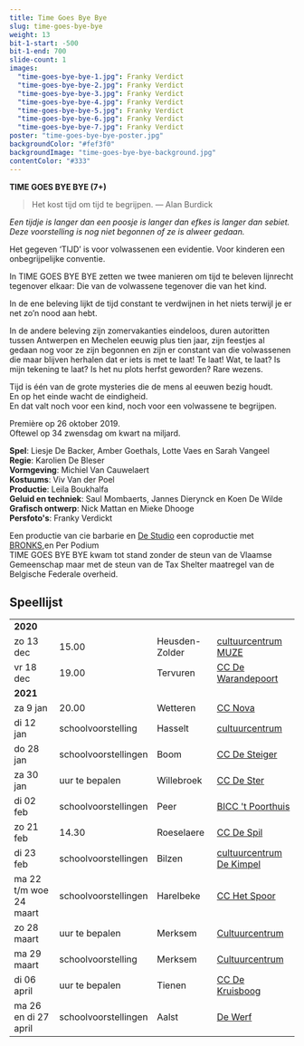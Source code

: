 ```yaml
---
title: Time Goes Bye Bye
slug: time-goes-bye-bye
weight: 13
bit-1-start: -500
bit-1-end: 700
slide-count: 1
images:
  "time-goes-bye-bye-1.jpg": Franky Verdict
  "time-goes-bye-bye-2.jpg": Franky Verdict
  "time-goes-bye-bye-3.jpg": Franky Verdict
  "time-goes-bye-bye-4.jpg": Franky Verdict
  "time-goes-bye-bye-5.jpg": Franky Verdict
  "time-goes-bye-bye-6.jpg": Franky Verdict
  "time-goes-bye-bye-7.jpg": Franky Verdict
poster: "time-goes-bye-bye-poster.jpg"
backgroundColor: "#fef3f0"
backgroundImage: "time-goes-bye-bye-background.jpg"
contentColor: "#333"
---
```

**TIME GOES BYE BYE (7+)**<br>

> Het kost tijd om tijd te begrijpen.
> — Alan Burdick

<em>Een tijdje is langer dan een poosje is langer dan efkes is langer dan sebiet.</em><br>
<em>Deze voorstelling is nog niet begonnen of ze is alweer gedaan.</em><br>

Het gegeven ‘TIJD’ is voor volwassenen een evidentie. Voor kinderen een onbegrijpelijke conventie.

In TIME GOES BYE BYE zetten we twee manieren om tijd te beleven lijnrecht tegenover elkaar: Die van de volwassene tegenover die van het kind.

In de ene beleving lijkt de tijd constant te verdwijnen in het niets terwijl je er net zo’n nood aan hebt.

In de andere beleving zijn zomervakanties eindeloos, duren autoritten tussen Antwerpen en Mechelen eeuwig plus tien jaar, zijn feestjes al gedaan nog voor ze zijn begonnen en zijn er constant van die volwassenen die maar blijven herhalen dat er iets is met te laat! Te laat! Wat, te laat? Is mijn tekening te laat? Is het nu plots herfst geworden? Rare wezens.

Tijd is één van de grote mysteries die de mens al eeuwen bezig houdt.<br>
En op het einde wacht de eindigheid.<br>
En dat valt noch voor een kind, noch voor een volwassene te begrijpen.

Première op 26 oktober 2019.<br>
Oftewel op 34 zwensdag om kwart na miljard.<br>

**Spel**: Liesje De Backer, Amber Goethals, Lotte Vaes en Sarah Vangeel<br>
**Regie**: Karolien De Bleser<br>
**Vormgeving**: Michiel Van Cauwelaert<br>
**Kostuums**: Viv Van der Poel<br>
**Productie**: Leila Boukhalfa<br>
**Geluid en techniek**: Saul Mombaerts, Jannes Dierynck en Koen De Wilde<br>
**Grafisch ontwerp**: Nick Mattan en Mieke Dhooge<br>
**Persfoto's**: Franky Verdickt<br>

Een productie van cie barbarie en <a href="http://www.destudio.com/">De Studio</a>
een coproductie met <a href="https://www.bronks.be/nl/">BRONKS</a>,en Per Podium<br>
TIME GOES BYE BYE kwam tot stand zonder de steun van de Vlaamse Gemeenschap maar met de steun van de Tax Shelter maatregel van de Belgische Federale overheid.


## Speellijst
<div class="table-responsive">
<table class="speellijst">
<tr><td colspan="5"><strong>2020</strong></td></tr>
<tr><td>zo 13 dec </td><td>15.00</td><td>Heusden-Zolder</td><td><a href="https://www.muze.be/">cultuurcentrum MUZE</a></td></tr>
<tr><td>vr 18 dec</td><td>19.00</td><td>Tervuren</td><td><a href="https://www.dewarandepoort.be/">CC De Warandepoort</a></td></tr>
<tr><td colspan="5"><strong>2021</strong></td></tr>
<tr><td>za 9 jan</td><td>20.00</td><td>Wetteren</td><td><a href="https://www.ccnovawetteren.be/">CC Nova</a></td></tr>
<tr><td>di 12 jan</td><td>schoolvoorstelling</td><td>Hasselt</td><td><a href="https://www.ccha.be/">cultuurcentrum</a></td></tr>
<tr><td>do 28 jan</td><td>schoolvoorstellingen</td><td>Boom</td><td><a href="https://www.desteigerboom.be/">CC De Steiger</a></td></tr>
<tr><td>za 30 jan</td><td>uur te bepalen</td><td>Willebroek</td><td><a href="https://www.willebroek.be/">CC De Ster</a></td></tr>
<tr><td>di 02 feb</td><td>schoolvoorstellingen</td><td>Peer</td><td><a href="https://www.biccpeer.be/">BICC 't Poorthuis</a></td></tr>
<tr><td>zo 21 feb</td><td>14.30</td><td>Roeselaere</td><td><a href="https://www.despil.be/">CC De Spil</a></td></tr>
<tr><td>di 23 feb</td><td>schoolvoorstellingen</td><td>Bilzen</td><td><a href="https://www.dekimpel.be/">cultuurcentrum De Kimpel</a></td></tr>
<tr><td>ma 22 t/m woe 24 maart</td><td>schoolvoorstellingen</td><td>Harelbeke</td><td><a href="https://www.cchetspoor.be/">CC Het Spoor</a></td></tr>
<tr><td>zo 28 maart</td><td>uur te bepalen</td><td>Merksem</td><td><a href="https://www.ccmerksem.be/">Cultuurcentrum</a></td></tr>
<tr><td>ma 29 maart</td><td>schoolvoorstelling</td><td>Merksem</td><td><a href="https://www.ccmerksem.be/">Cultuurcentrum</a></td></tr>
<tr><td>di 06 april</td><td>uur te bepalen</td><td>Tienen</td><td><a href="https://www.dekruisboog.be/">CC De Kruisboog</a></td></tr>
<tr><td>ma 26 en di 27 april</td><td>schoolvoorstellingen</td><td>Aalst</td><td><a href="https://www.ccdewerf.be/">De Werf</a></td></tr>

</table>
</div>

